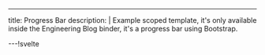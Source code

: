 ---
title: Progress Bar
description: |
  Example scoped template, it's only available inside the Engineering
  Blog binder, it's a progress bar using Bootstrap.

---!svelte

<div class="progress">
	<div
		class="progress-bar {{$.bg ? `bg-${bg}` : ''}}"
		class:progress-bar-striped={{striped}}
		class:progress-bar-animated={{animated}}
		role="progressbar"
		style="width: {{$.width}}%"
		aria-valuenow="{{$.width}}"
		aria-valuemin="0"
		aria-valuemax="100"></div>
</div>
